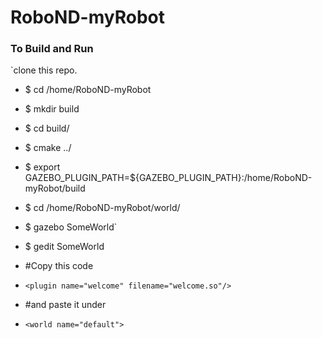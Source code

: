 # RoboND-myRobot
### To Build and Run
  
  `clone this repo.
 - $ cd /home/RoboND-myRobot
 - $ mkdir build
 - $ cd build/ 
 - $ cmake ../
 - $ export GAZEBO_PLUGIN_PATH=${GAZEBO_PLUGIN_PATH}:/home/RoboND-myRobot/build
 - $ cd /home/RoboND-myRobot/world/
 - $ gazebo SomeWorld`





 - $ gedit SomeWorld
 - #Copy this code
 - `<plugin name="welcome" filename="welcome.so"/>`
 - #and paste it under
 - `<world name="default">`
  
